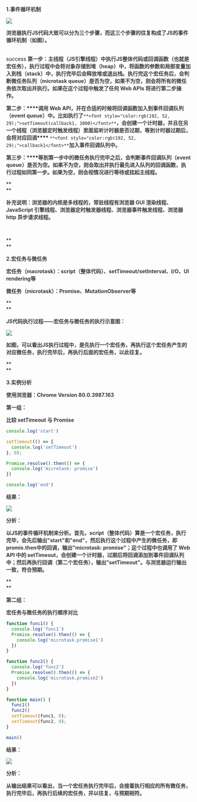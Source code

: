 **<font style="color:rgb(57, 57, 57);">1.事件循环机制</font>**

![](https://cdn.nlark.com/yuque/0/2025/png/207857/1738803520951-645f0023-e824-44dd-a19f-004eb5ffb1c7.png)

**<font style="color:rgb(57, 57, 57);">浏览器执行JS代码大致可以分为三个步骤，而这三个步骤的往复构成了JS的事件循环机制（如图）。</font>**

<br/>success
**<font style="color:rgb(57, 57, 57);">第一步：主线程（JS引擎线程）中执行JS整体代码或回调函数（也就是宏任务），执行过程中会将对象存储到堆（heap）中，将函数的参数和局部变量加入到栈（stack）中，执行完毕后会释放堆或退出栈。执行完这个宏任务后，会判断微任务队列（microtask queue）是否为空，如果不为空，则会将所有的微任务依次取出并执行。如果在这个过程中触发了任何 Web APIs 将进行第二步操作。</font>**

**<font style="color:rgb(57, 57, 57);"></font>**

**<font style="color:rgb(57, 57, 57);">第二步：</font>****<font style="color:rgb(57, 57, 57);">调用 Web API，并在合适的时候将回调函数加入到事件回调队列（event queue）中。比如执行了</font>**`**<font style="color:rgb(192, 52, 29);">setTimeout(callback1, 1000)</font>**`**<font style="color:rgb(57, 57, 57);">，会创建一个计时器，并且在另一个线程（浏览器定时触发线程）里面监听计时器是否过期，等到计时器过期后，会将对应回调</font>****<font style="color:rgb(57, 57, 57);"> </font>**`**<font style="color:rgb(192, 52, 29);">callback1</font>**`**<font style="color:rgb(57, 57, 57);">加入事件回调队列中。</font>**

**<font style="color:rgb(57, 57, 57);"></font>**

**<font style="color:rgb(57, 57, 57);">第三步：</font>****<font style="color:rgb(57, 57, 57);">等到第一步中的微任务执行完毕之后，会判断事件回调队列（event queue）是否为空。如果不为空，则会取出并执行最先进入队列的回调函数，执行过程如同第一步。如果为空，则会视情况进行等待或挂起主线程。</font>**

**  
**

**<font style="color:rgb(57, 57, 57);">补充说明：浏览器的内核是多线程的，常驻线程有浏览器 GUI 渲染线程、JavaScript 引擎线程、浏览器定时触发器线程、浏览器事件触发线程、浏览器 http 异步请求线程。</font>**

<br/>

**  
**

**<font style="color:rgb(57, 57, 57);">2.宏任务与微任务</font>**

**<font style="color:rgb(57, 57, 57);">宏任务（macrotask）：script（整体代码）、setTimeout/setInterval、I/O、UI rendering等</font>**

**<font style="color:rgb(57, 57, 57);">微任务（microtask）：Promise、MutationObserver等</font>**

**  
**

**<font style="color:rgb(57, 57, 57);">JS代码执行过程——宏任务与微任务的执行示意图：</font>**

![](https://cdn.nlark.com/yuque/0/2025/png/207857/1738803520927-ea8dd20d-c0f2-4a3f-9381-94aab23f25ad.png)

**<font style="color:rgb(57, 57, 57);">如图，可以看出JS执行过程中，是先执行一个宏任务，再执行这个宏任务产生的对应微任务，执行完毕后，再执行后面的宏任务，以此往复。</font>**

**  
**

**<font style="color:rgb(57, 57, 57);">3.实例分析</font>**

**<font style="color:rgb(57, 57, 57);">使用浏览器：Chrome Version 80.0.3987.163</font>**

**<font style="color:rgb(57, 57, 57);">第一组：</font>**

**<font style="color:rgb(57, 57, 57);">比较 setTimeout 与 Promise</font>**

```javascript
console.log('start')

setTimeout(() => {
  console.log('setTimeout')
}, 0);

Promise.resolve().then(() => {
  console.log('microtask: promise')
})

console.log('end')
```

**<font style="color:rgb(57, 57, 57);">结果：</font>**

![](https://cdn.nlark.com/yuque/0/2025/png/207857/1738803521003-db82d4ad-7213-45c9-aa10-8d62654f04fa.png)

**<font style="color:rgb(57, 57, 57);">分析：</font>**

**<font style="color:rgb(57, 57, 57);">以JS的事件循环机制来分析。首先，script（整体代码）算是一个宏任务，执行完毕，会先后输出"start"和"end"，然后执行这个过程中产生的微任务，即promis.then中的回调，输出"microtask: promise"；这个过程中也调用了 Web API 中的 setTimeout，会创建一个计时器，过期后将回调添加到事件回调队列中；然后再执行回调（第二个宏任务），输出"setTimeout"。与浏览器运行输出一致，符合预期。</font>**

**  
**

**<font style="color:rgb(57, 57, 57);">第二组：</font>**

**<font style="color:rgb(57, 57, 57);">宏任务与微任务的执行顺序对比</font>**

```javascript
function func1() {
  console.log('func1')
  Promise.resolve().then(() => {
    console.log('microtask.promise1')
  })
}

function func2() {
  console.log('func2')
  Promise.resolve().then(() => {
    console.log('microtask.promise2')
  })
}

function main() {
  func1()
  func2()
  setTimeout(func1, 0);
  setTimeout(func2, 0);
}

main()
```

**<font style="color:rgb(57, 57, 57);">结果：</font>**

![](https://cdn.nlark.com/yuque/0/2025/png/207857/1738803520961-be5e17c8-25df-4673-a5e2-61a06037df04.png)

**<font style="color:rgb(57, 57, 57);">分析：</font>**

**<font style="color:rgb(57, 57, 57);">从输出结果可以看出，当一个宏任务执行完毕后，会接着执行相应的所有微任务，执行完毕后，再执行后续的宏任务，并以往复，与预期相符。</font>**

